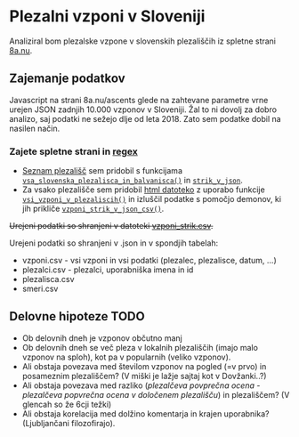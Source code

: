 # Plezalni vzponi v Sloveniji

Analiziral bom plezalske vzpone v slovenskih plezališčih iz spletne strani [8a.nu](https://www.8a.nu).
## Zajemanje podatkov
Javascript na strani 8a.nu/ascents glede na zahtevane parametre vrne urejen JSON zadnjih 10.000 vzponov v Sloveniji. Žal to ni dovolj za dobro analizo, saj podatki ne sežejo dlje od leta 2018. Zato sem podatke dobil na nasilen način.

### Zajete spletne strani in [regex](https://en.wikipedia.org/wiki/Inferno_(Dante)#Ninth_Circle_(Treachery))

- [Seznam plezališč](https://github.com/urhprimozic/plezalni-vzponi-v-sloveniji/blob/main/data/plezalisca.json) sem pridobil s funkcijama [`vsa_slovenska_plezalisca_in_balvanisca()`](https://github.com/urhprimozic/plezalni-vzponi-v-sloveniji/blob/main/src/nalozi_podatke.py#L13) in [`strik_v_json`](https://github.com/urhprimozic/plezalni-vzponi-v-sloveniji/blob/main/src/parse_plezalisca.py#L13).
- Za vsako plezališče sem pridobil [html datoteko](https://github.com/urhprimozic/plezalni-vzponi-v-sloveniji/blob/main/data/vzponi_bohinjska-bela.html) z uporabo funkcije [`vsi_vzponi_v_plezaliscih()`](https://github.com/urhprimozic/plezalni-vzponi-v-sloveniji/blob/main/src/nalozi_podatke.py#L34) in izluščil podatke s pomočjo demonov, ki jih prikliče [`vzponi_strik_v_json_csv()`](https://github.com/urhprimozic/plezalni-vzponi-v-sloveniji/blob/main/src/parse_plezalisca.py#L72).

~~Urejeni podatki so shranjeni v datoteki [vzponi_strik.csv](https://github.com/urhprimozic/plezalni-vzponi-v-sloveniji/blob/main/data/vzponi_strik.csv).~~

Urejeni podatki so shranjeni v .json in v spondjih tabelah:
- vzponi.csv - vsi vzponi in vsi podatki (plezalec, plezalisce, datum, ...)
- plezalci.csv - plezalci, uporabniška imena in id
- plezalisca.csv
- smeri.csv


## Delovne hipoteze TODO
- Ob delovnih dneh je vzponov občutno manj
- Ob delovnih dneh se več pleza v lokalnih plezališčih (imajo malo vzponov na sploh), kot pa v popularnih (veliko vzponov).
- Ali obstaja povezava med številom vzponov na pogled (=v prvo) in posameznim plezališčem? 
(V miški je lažje sajtaj kot v Dovžanki..?)
- Ali obstaja povezava med razliko (*plezalčeva povprečna ocena - plezalčeva popvrečna ocena v določenem plezališču*) in plezališčem? 
(V glencah so že 6cji težki)
- Ali obstaja korelacija med dolžino komentarja in krajen uporabnika? 
(Ljubljančani filozofirajo).
